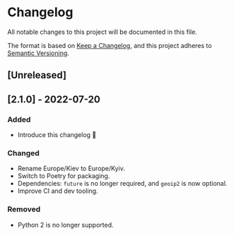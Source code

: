 # Changelog
All notable changes to this project will be documented in this file.

The format is based on [Keep a Changelog](https://keepachangelog.com/en/1.0.0/),
and this project adheres to [Semantic Versioning](https://semver.org/spec/v2.0.0.html).

## [Unreleased]

## [2.1.0] - 2022-07-20
### Added
- Introduce this changelog 🎉

### Changed
- Rename Europe/Kiev to Europe/Kyiv.
- Switch to Poetry for packaging.
- Dependencies: `future` is no longer required, and `geoip2` is now optional.
- Improve CI and dev tooling.

### Removed
- Python 2 is no longer supported.
